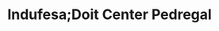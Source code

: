 ---
title: "Indufesa;Doit Center Pedregal"
url: /tegucigalpa/indufesa-doit-center-pedregal/
shop: Allgemein
---